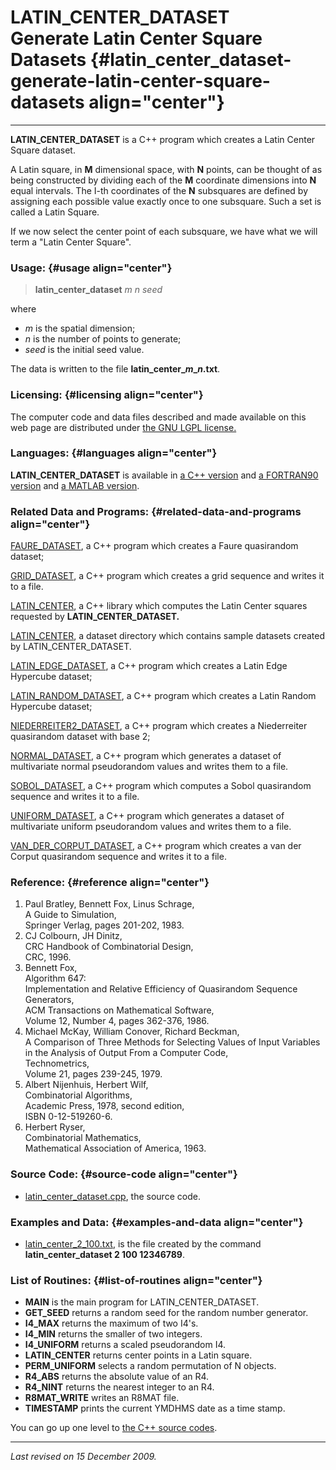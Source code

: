 LATIN\_CENTER\_DATASET\
Generate Latin Center Square Datasets {#latin_center_dataset-generate-latin-center-square-datasets align="center"}
=====================================

------------------------------------------------------------------------

**LATIN\_CENTER\_DATASET** is a C++ program which creates a Latin Center
Square dataset.

A Latin square, in **M** dimensional space, with **N** points, can be
thought of as being constructed by dividing each of the **M** coordinate
dimensions into **N** equal intervals. The I-th coordinates of the **N**
subsquares are defined by assigning each possible value exactly once to
one subsquare. Such a set is called a Latin Square.

If we now select the center point of each subsquare, we have what we
will term a "Latin Center Square".

### Usage: {#usage align="center"}

> **latin\_center\_dataset** *m* *n* *seed*

where

-   *m* is the spatial dimension;
-   *n* is the number of points to generate;
-   *seed* is the initial seed value.

The data is written to the file **latin\_center\_*m*\_*n*.txt**.

### Licensing: {#licensing align="center"}

The computer code and data files described and made available on this
web page are distributed under [the GNU LGPL
license.](../../txt/gnu_lgpl.txt)

### Languages: {#languages align="center"}

**LATIN\_CENTER\_DATASET** is available in [a C++
version](../../cpp_src/latin_center_dataset/latin_center_dataset.html)
and [a FORTRAN90
version](../../f_src/latin_center_dataset/latin_center_dataset.html) and
[a MATLAB
version](../../m_src/latin_center_dataset/latin_center_dataset.html).

### Related Data and Programs: {#related-data-and-programs align="center"}

[FAURE\_DATASET](../../cpp_src/faure_dataset/faure_dataset.html), a C++
program which creates a Faure quasirandom dataset;

[GRID\_DATASET](../../cpp_src/grid_dataset/grid_dataset.html), a C++
program which creates a grid sequence and writes it to a file.

[LATIN\_CENTER](../../cpp_src/latin_center/latin_center.html), a C++
library which computes the Latin Center squares requested by
**LATIN\_CENTER\_DATASET.**

[LATIN\_CENTER](../../datasets/latin_center/latin_center.html), a
dataset directory which contains sample datasets created by
LATIN\_CENTER\_DATASET.

[LATIN\_EDGE\_DATASET](../../cpp_src/latin_edge_dataset/latin_edge_dataset.html),
a C++ program which creates a Latin Edge Hypercube dataset;

[LATIN\_RANDOM\_DATASET](../../cpp_src/latin_random_dataset/latin_random_dataset.html),
a C++ program which creates a Latin Random Hypercube dataset;

[NIEDERREITER2\_DATASET](../../cpp_src/niederreiter2_dataset/niederreiter2_dataset.html),
a C++ program which creates a Niederreiter quasirandom dataset with base
2;

[NORMAL\_DATASET](../../cpp_src/normal_dataset/normal_dataset.html), a
C++ program which generates a dataset of multivariate normal
pseudorandom values and writes them to a file.

[SOBOL\_DATASET](../../cpp_src/sobol_dataset/sobol_dataset.html), a C++
program which computes a Sobol quasirandom sequence and writes it to a
file.

[UNIFORM\_DATASET](../../cpp_src/uniform_dataset/uniform_dataset.html),
a C++ program which generates a dataset of multivariate uniform
pseudorandom values and writes them to a file.

[VAN\_DER\_CORPUT\_DATASET](../../cpp_src/van_der_corput_dataset/van_der_corput_dataset.html),
a C++ program which creates a van der Corput quasirandom sequence and
writes it to a file.

### Reference: {#reference align="center"}

1.  Paul Bratley, Bennett Fox, Linus Schrage,\
    A Guide to Simulation,\
    Springer Verlag, pages 201-202, 1983.
2.  CJ Colbourn, JH Dinitz,\
    CRC Handbook of Combinatorial Design,\
    CRC, 1996.
3.  Bennett Fox,\
    Algorithm 647:\
    Implementation and Relative Efficiency of Quasirandom Sequence
    Generators,\
    ACM Transactions on Mathematical Software,\
    Volume 12, Number 4, pages 362-376, 1986.
4.  Michael McKay, William Conover, Richard Beckman,\
    A Comparison of Three Methods for Selecting Values of Input
    Variables in the Analysis of Output From a Computer Code,\
    Technometrics,\
    Volume 21, pages 239-245, 1979.
5.  Albert Nijenhuis, Herbert Wilf,\
    Combinatorial Algorithms,\
    Academic Press, 1978, second edition,\
    ISBN 0-12-519260-6.
6.  Herbert Ryser,\
    Combinatorial Mathematics,\
    Mathematical Association of America, 1963.

### Source Code: {#source-code align="center"}

-   [latin\_center\_dataset.cpp](latin_center_dataset.cpp), the source
    code.

### Examples and Data: {#examples-and-data align="center"}

-   [latin\_center\_2\_100.txt](latin_center_2_100.txt), is the file
    created by the command **latin\_center\_dataset 2 100 12346789**.

### List of Routines: {#list-of-routines align="center"}

-   **MAIN** is the main program for LATIN\_CENTER\_DATASET.
-   **GET\_SEED** returns a random seed for the random number generator.
-   **I4\_MAX** returns the maximum of two I4's.
-   **I4\_MIN** returns the smaller of two integers.
-   **I4\_UNIFORM** returns a scaled pseudorandom I4.
-   **LATIN\_CENTER** returns center points in a Latin square.
-   **PERM\_UNIFORM** selects a random permutation of N objects.
-   **R4\_ABS** returns the absolute value of an R4.
-   **R4\_NINT** returns the nearest integer to an R4.
-   **R8MAT\_WRITE** writes an R8MAT file.
-   **TIMESTAMP** prints the current YMDHMS date as a time stamp.

You can go up one level to [the C++ source codes](../cpp_src.html).

------------------------------------------------------------------------

*Last revised on 15 December 2009.*

